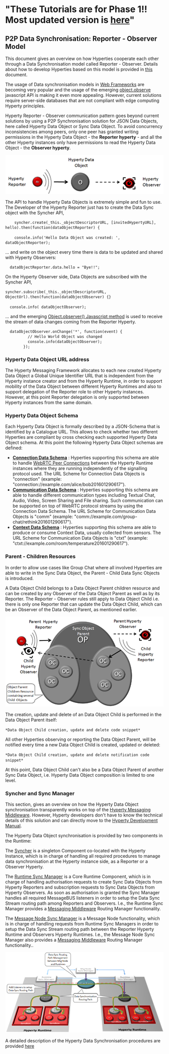  "These Tutorials are for Phase 1!! Most updated version is [here](https://github.com/reTHINK-project/specs/tree/master/tutorials)" 
=============== 
P2P Data Synchronisation: Reporter - Observer Model
---------------------------------------------------

This document gives an overview on how Hyperties cooperate each other through a Data Synchronisation model called Reporter - Observer. Details about how to develop Hyperties based on this model is provided in [this](development-of-hyperties.md) document.

The usage of Data synchronisation models in [Web Frameworks](https://www.meteor.com/ddp) are becoming very popular and the usage of the emerging [object.observe](https://developer.mozilla.org/pt-PT/docs/Web/JavaScript/Reference/Global_Objects/Object/observe) javascript API is making it even more appealing. However, current solutions require server-side databases that are not compliant with edge computing Hyperty principles.

Hyperty Reporter - Observer communication pattern goes beyond current solutions by using a P2P Synchronisation solution for JSON Data Objects, here called Hyperty Data Object or Sync Data Object. To avoid concurrency inconsistencies among peers, only one peer has granted writing permissions in the Hyperty Data Object - the **Reporter hyperty** - and all the other Hyperty instances only have permissions to read the Hyperty Data Object - the **Observer hyperty**.

![Reporter-Observer Communication Pattern](reporter-observer.png)

The API to handle Hyperty Data Objects is extremely simple and fun to use. The Developer of the Hyperty Reporter just has to create the Data Sync object with the Syncher API,

```
    syncher.create(_this._objectDescriptorURL, [invitedHypertyURL], hello).then(function(dataObjectReporter) {

    console.info('Hello Data Object was created: ', dataObjectReporter);
```
... and write on the object every time there is data to be updated and shared with Hyperty Observers:

```
  dataObjectReporter.data.hello = "Bye!!";
```


On the Hyperty Observer side, Data Objects are  subscribed with the Syncher API,

```
syncher.subscribe(_this._objectDescriptorURL, ObjectUrl).then(function(dataObjectObserver) {}

  console.info( dataObjectObserver);

```

... and the emerging [Object.observer() Javascript method](https://developer.mozilla.org/en-US/docs/Web/JavaScript/Reference/Global_Objects/Object/observe) is used to receive the stream of data changes coming from the Reporter Hyperty.

```
  dataObjectObserver.onChange('*', function(event) {
          // Hello World Object was changed
          console.info(dataObjectObserver);
        });
```

### Hyperty Data Object URL address

The Hyperty Messaging Framework allocates to each new created Hyperty Data Object a Global Unique Identifier URL that is independent from the Hyperty instance creator and from the Hyperty Runtime, in order to support mobility of the Data Object between different Hyperty Runtimes and also to support delegation of the Reporter role to other Hyperty instances. However, at this point Reporter delegation is only supported between Hyperty instances from the same domain.

### Hyperty Data Object Schema

Each Hyperty Data Object is formally described by a JSON-Schema that is identified by a Catalogue URL. This allows to check whether two different Hyperties are compliant by cross checking each supported Hyperty Data Object schema. At this point the following Hyperty Data Object schemas are defined:

-	**[Connection Data Schema](../datamodel/connection)** : Hyperties supporting this schema are able to handle [WebRTC Peer Connections](https://developer.mozilla.org/en-US/docs/Web/Guide/API/WebRTC/Peer-to-peer_communications_with_WebRTC) between the Hyperty Runtime instances where they are running independently of the signalling protocol used. The URL Scheme for Connection Data Objects is "connection" (example: "connection://example.com/alice/bob201601290617").
-	**[Communication Data Schema](../datamodel/communication)** : Hyperties supporting this schema are able to handle different communication types including Textual Chat, Audio, Video, Screen Sharing and File sharing. Such communication can be supported on top of WebRTC protocol streams by using the Connection Data Schema. The URL Scheme for Communication Data Objects is "comm" (example: "comm://example.com/group-chat/rethink201601290617").
-	**[Context Data Schema](../datamodel/context)** : Hyperties supporting this schema are able to produce or consume Context Data, usually collected from sensors. The URL Scheme for Communication Data Objects is "ctxt" (example: "ctxt://example.com/room/temperature201601290617").

### Parent - Children Resources

In order to allow use cases like Group Chat where all involved Hyperties are able to write in the Sync Data Object, the Parent - Child Data Sync Objects is introduced.

A Data Object Child belongs to a Data Object Parent children resource and can be created by any Observer of the Data Object Parent as well as by its Reporter. The Reporter - Observer rules still apply to Data Object Child i.e. there is only one Reporter that can update the Data Object Child, which can be an Observer of the Data Object Parent, as mentioned earlier.

![Parent - Child Sync](parent-child-sync.png)

The creation, update and delete of an Data Object Child is performed in the Data Object Parent itself:

`*Data Object Child creation, update and delete code snippet*`

All other Hyperties observing or reporting the Data Object Parent, will be notified every time a new Data Object Child is created, updated or deleted:

`*Data Object Child creation, update and delete notification code snippet*`

At this point, Data Object Child can't also be a Data Object Parent of another Sync Data Object, i.e. Hyperty Data Object composition is limited to one level.

### Syncher and Sync Manager

This section, gives an overview on how the Hyperty Data Object synchronisation transparently works on top of the [Hyperty Messaging Middleware](hyperty-messaging-middleware.md). However, Hyperty developers don't have to know the technical details of this solution and can directly move to the [Hyperty Development Manual](development-of-hyperties.md).

The Hyperty Data Object synchronisation is provided by two components in the Runtime:

The [Syncher](https://github.com/reTHINK-project/dev-service-framework/blob/master/src/syncher/Syncher.js) is a singleton Component co-located with the Hyperty Instance, which is in charge of handling all required procedures to manage data synchronisation at the Hyperty instance side, as a Reporter or a Observer Hyperty.

The [Runtime Sync Manager](https://github.com/reTHINK-project/dev-service-framework/blob/master/src/syncher/Syncher.js) is a Core Runtime Component, which is in charge of handling authorisation requests to create Sync Data Objects from Hyperty Reporters and subscription requests to Sync Data Objects from Hyperty Observers. As soon as authorisation is granted the Sync Manager handles all required MessageBUS listeners in order to setup the Data Sync Stream routing path among Reporters and Observers. I.e., the Runtime Sync Manager provides a [Messaging Middleware](hyperty-messaging-middleware.md) Routing Manager functionality.

The [Message Node Sync Manager](https://github.com/reTHINK-project/dev-service-framework/blob/master/src/syncher/Syncher.js) is a Message Node functionality, which is in charge of handling requests from Runtime Sync Managers in order to setup the Data Sync Stream routing path between the Reporter Hyperty Runtime and Observers Hyperty Runtimes. I.e., the Message Node Sync Manager also provides a [Messaging Middleware](hyperty-messaging-middleware.md) Routing Manager functionality..

![Routing Management for Hyperty Data Syncronisation](sync-routing-management.png)

A detailed description of the Hyperty Data Synchronisation procedures are provided [here](https://github.com/reTHINK-project/core-framework/blob/master/docs/specs/runtime/dynamic-view/data-sync/readme.md)
